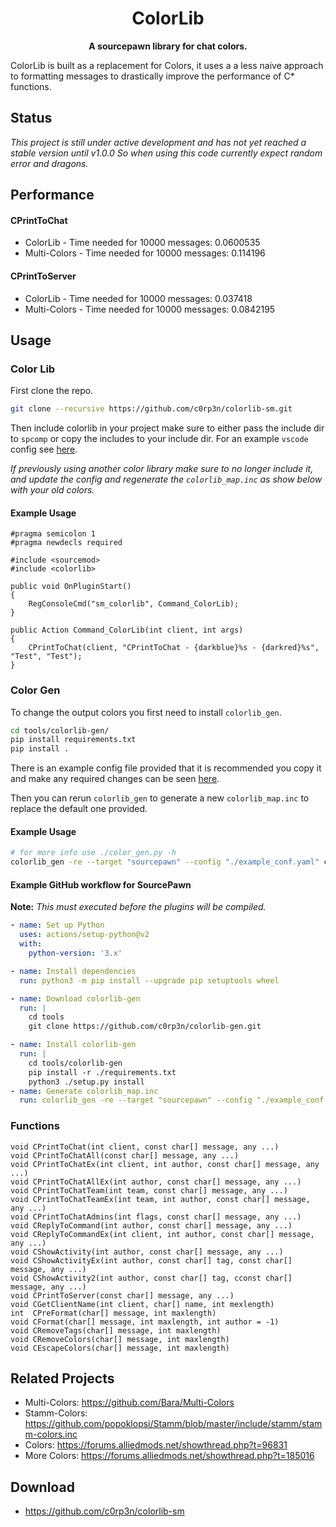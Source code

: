 <h1 align="center">
    ColorLib
</h1>
<p align="center">
    <strong>A sourcepawn library for chat colors.</strong>
</p>

ColorLib is built as a replacement for Colors, it uses a a less naive approach
to formatting messages to drastically improve the performance of C* functions.

## Status

*This project is still under active development and has not yet reached a stable
version until v1.0.0 So when using this code currently expect random error and
dragons.*

## Performance
#### CPrintToChat
 - ColorLib - Time needed for 10000 messages: 0.0600535
 - Multi-Colors - Time needed for 10000 messages: 0.114196
#### CPrintToServer
 - ColorLib - Time needed for 10000 messages: 0.037418‬
 - Multi-Colors - Time needed for 10000 messages: 0.0842195‬

## Usage
### Color Lib
First clone the repo.
```bash
git clone --recursive https://github.com/c0rp3n/colorlib-sm.git
```
Then include colorlib in your project make sure to either pass the include dir
to `spcomp` or copy the includes to your include dir.
For an example `vscode` config see [here](https://gist.github.com/c0rp3n/0f2d84e576bfb471de2a793f56df9758).

*If previously using another color library make sure to no longer include it,
and update the config and regenerate the `colorlib_map.inc` as show below with
your old colors.*

#### Example Usage
```SourcePawn
#pragma semicolon 1
#pragma newdecls required

#include <sourcemod>
#include <colorlib>

public void OnPluginStart()
{
    RegConsoleCmd("sm_colorlib", Command_ColorLib);
}

public Action Command_ColorLib(int client, int args)
{
    CPrintToChat(client, "CPrintToChat - {darkblue}%s - {darkred}%s", "Test", "Test");
}
```

### Color Gen
To change the output colors you first need to install `colorlib_gen`.
```bash
cd tools/colorlib-gen/
pip install requirements.txt
pip install .
```

There is an example config file provided that it is recommended you copy it and
make any required changes can be seen [here](tools/example_conf.yaml).

Then you can rerun `colorlib_gen` to generate a new `colorlib_map.inc` to
replace the default one provided.

#### Example Usage
```bash
# for more info use ./color_gen.py -h
colorlib_gen -re --target "sourcepawn" --config "./example_conf.yaml" colorlib_map.inc
```

#### Example GitHub workflow for SourcePawn
__Note:__ _This must executed before the plugins will be compiled._
```yaml
- name: Set up Python
  uses: actions/setup-python@v2
  with:
    python-version: '3.x'

- name: Install dependencies
  run: python3 -m pip install --upgrade pip setuptools wheel

- name: Download colorlib-gen
  run: |
    cd tools
    git clone https://github.com/c0rp3n/colorlib-gen.git

- name: Install colorlib-gen
  run: |
    cd tools/colorlib-gen
    pip install -r ./requirements.txt
    python3 ./setup.py install
- name: Generate colorlib_map.inc
  run: colorlib_gen -re --target "sourcepawn" --config "./example_conf.yaml" colorlib_map.inc
```

### Functions
```SourcePawn
void CPrintToChat(int client, const char[] message, any ...)
void CPrintToChatAll(const char[] message, any ...)
void CPrintToChatEx(int client, int author, const char[] message, any ...)
void CPrintToChatAllEx(int author, const char[] message, any ...)
void CPrintToChatTeam(int team, const char[] message, any ...)
void CPrintToChatTeamEx(int team, int author, const char[] message, any ...)
void CPrintToChatAdmins(int flags, const char[] message, any ...)
void CReplyToCommand(int author, const char[] message, any ...)
void CReplyToCommandEx(int client, int author, const char[] message, any ...)
void CShowActivity(int author, const char[] message, any ...)
void CShowActivityEx(int author, const char[] tag, const char[] message, any ...)
void CShowActivity2(int author, const char[] tag, cconst char[] message, any ...)
void CPrintToServer(const char[] message, any ...)
void CGetClientName(int client, char[] name, int mexlength)
int  CPreFormat(char[] message, int maxlength)
void CFormat(char[] message, int maxlength, int author = -1)
void CRemoveTags(char[] message, int maxlength)
void CRemoveColors(char[] message, int maxlength)
void CEscapeColors(char[] message, int maxlength)
```

## Related Projects
 - Multi-Colors: https://github.com/Bara/Multi-Colors
 - Stamm-Colors: https://github.com/popoklopsi/Stamm/blob/master/include/stamm/stamm-colors.inc
 - Colors: https://forums.alliedmods.net/showthread.php?t=96831
 - More Colors: https://forums.alliedmods.net/showthread.php?t=185016

## Download
 - https://github.com/c0rp3n/colorlib-sm
